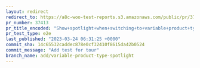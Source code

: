 ```yaml
---
layout: redirect
redirect_to: https://a8c-woo-test-reports.s3.amazonaws.com/public/pr/37413/e2e/index.html
pr_number: 37413
pr_title_encoded: "Show+spotlight+when+switching+to+variable+product+type"
pr_test_type: e2e
last_published: "2023-03-24 06:31:25 +0000"
commit_sha: 14c65532caddec878e0cf32410f8615da42b0524
commit_message: "Add test for tour"
branch_name: add/variable-product-type-spotlight
---
```

